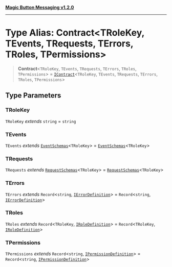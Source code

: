 [**Magic Button Messaging v1.2.0**](../README.md)

***

# Type Alias: Contract\<TRoleKey, TEvents, TRequests, TErrors, TRoles, TPermissions\>

> **Contract**\<`TRoleKey`, `TEvents`, `TRequests`, `TErrors`, `TRoles`, `TPermissions`\> = [`IContract`](../interfaces/IContract.md)\<`TRoleKey`, `TEvents`, `TRequests`, `TErrors`, `TRoles`, `TPermissions`\>

## Type Parameters

### TRoleKey

`TRoleKey` *extends* `string` = `string`

### TEvents

`TEvents` *extends* [`EventSchemas`](EventSchemas.md)\<`TRoleKey`\> = [`EventSchemas`](EventSchemas.md)\<`TRoleKey`\>

### TRequests

`TRequests` *extends* [`RequestSchemas`](RequestSchemas.md)\<`TRoleKey`\> = [`RequestSchemas`](RequestSchemas.md)\<`TRoleKey`\>

### TErrors

`TErrors` *extends* `Record`\<`string`, [`IErrorDefinition`](../interfaces/IErrorDefinition.md)\> = `Record`\<`string`, [`IErrorDefinition`](../interfaces/IErrorDefinition.md)\>

### TRoles

`TRoles` *extends* `Record`\<`TRoleKey`, [`IRoleDefinition`](../interfaces/IRoleDefinition.md)\> = `Record`\<`TRoleKey`, [`IRoleDefinition`](../interfaces/IRoleDefinition.md)\>

### TPermissions

`TPermissions` *extends* `Record`\<`string`, [`IPermissionDefinition`](../interfaces/IPermissionDefinition.md)\> = `Record`\<`string`, [`IPermissionDefinition`](../interfaces/IPermissionDefinition.md)\>
